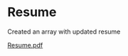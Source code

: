 # Resume

Created an array with updated resume 

[Resume.pdf](https://github.com/ASaliba0419/NPM-Resume/files/6955723/Resume.2.pdf)
